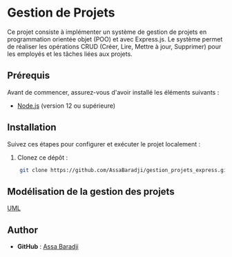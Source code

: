 # Gestion de Projets

Ce projet consiste à implémenter un système de gestion de projets en programmation orientée objet (POO) et avec Express.js. Le système permet de réaliser les opérations CRUD (Créer, Lire, Mettre à jour, Supprimer) pour les employés et les tâches liées aux projets.

## Prérequis

Avant de commencer, assurez-vous d'avoir installé les éléments suivants :

- [Node.js](https://nodejs.org/) (version 12 ou supérieure)

## Installation

Suivez ces étapes pour configurer et exécuter le projet localement :

1. Clonez ce dépôt :

```bash
    git clone https://github.com/AssaBaradji/gestion_projets_express.git
```

## Modélisation de la gestion des projets

[UML](./assets/images/UML.png)

## Author

- **GitHub** : [Assa Baradji](https://github.com/AssaBaradji/)
